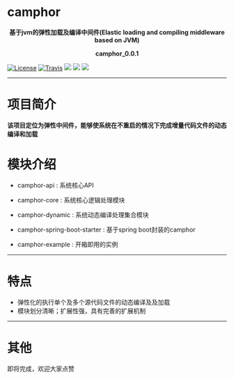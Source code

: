 # camphor
<p align="center">
  <strong>基于jvm的弹性加载及编译中间件(Elastic loading and compiling middleware based on JVM)</strong>
</p>
<p align="center">
  <strong>camphor_0.0.1</strong>
</p>

[![License](https://img.shields.io/badge/License-Apache%202.0-blue.svg?label=license)](https://github.com/palading123/clivia/blob/main/LICENSE)
[![Travis](https://app.travis-ci.com/palading123/clivia.svg?branch=main)](https://app.travis-ci.com/github/palading123/clivia)
<img src="https://img.shields.io/badge/JDK-8+-green" />
<img src="https://img.shields.io/badge/Latest Release-0.0.1-orange" />
<img src="https://img.shields.io/badge/Maven- 3.8.3-green" />


--------------------------------------------------------------------------------
# 项目简介
<strong>该项目定位为弹性中间件，能够使系统在不重启的情况下完成增量代码文件的动态编译和加载</strong>

# 模块介绍

- camphor-api : 系统核心API

- camphor-core : 系统核心逻辑处理模块

- camphor-dynamic : 系统动态编译处理集合模块

- camphor-spring-boot-starter : 基于spring boot封装的camphor

- camphor-example : 开箱即用的实例
--------------------------------------------------------------------------------

# 特点
- 弹性化的执行单个及多个源代码文件的动态编译及及加载
- 模块划分清晰；扩展性强，具有完善的扩展机制
--------------------------------------------------------------------------------
# 其他
即将完成，欢迎大家点赞